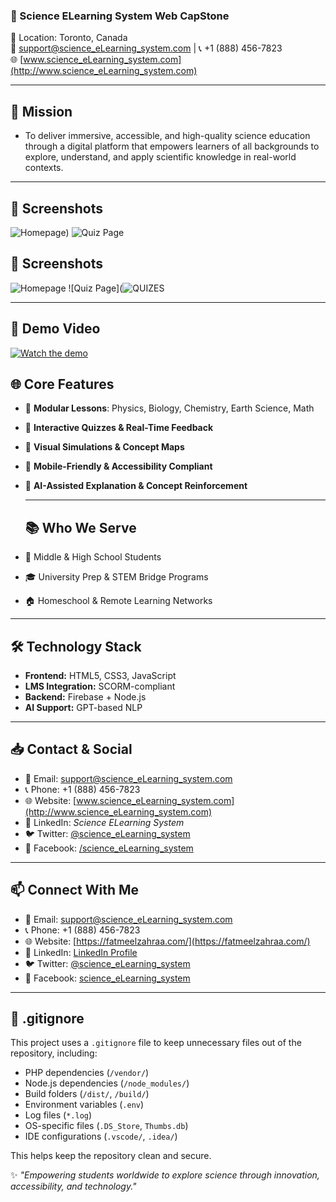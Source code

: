 ### 🔬 Science ELearning System Web CapStone

📍 Location: Toronto, Canada  
📧 support@science_eLearning_system.com | 📞 +1 (888) 456-7823  
🌐 [www.science_eLearning_system.com](http://www.science_eLearning_system.com) 

-----

## 🧭 Mission
- To deliver immersive, accessible, and high-quality science education through a digital platform that empowers learners of all backgrounds to explore, understand, and apply scientific knowledge in real-world contexts.  
-----

## 📸 Screenshots

![Homepage](https://github.com/user-attachments/assets/206114b8-a47f-469d-9346-3ffed3baeb6f))
![Quiz Page](images/quiz.png)

## 📸 Screenshots

![Homepage](images/homepage.png)
![Quiz Page](![QUIZES](https://github.com/user-attachments/assets/a657ad0e-6191-461b-bc94-7589f7f6cde1)

-----

## 🎥 Demo Video
[![Watch the demo](assets/demo-thumbnail.png)](https://youtu.be/xTPQOyFVuqA=YOUR_VIDEO_ID)


## 🌐 Core Features
- 📘 **Modular Lessons**: Physics, Biology, Chemistry, Earth Science, Math  
- 📝 **Interactive Quizzes & Real-Time Feedback**  
- 🎥 **Visual Simulations & Concept Maps**  
- 📱 **Mobile-Friendly & Accessibility Compliant**  
- 🤖 **AI-Assisted Explanation & Concept Reinforcement**

  -----

  ## 📚 Who We Serve
- 🏫 Middle & High School Students  
- 🎓 University Prep & STEM Bridge Programs  
- 🏠 Homeschool & Remote Learning Networks  

-----

## 🛠️ Technology Stack
- **Frontend:** HTML5, CSS3, JavaScript  
- **LMS Integration:** SCORM-compliant  
- **Backend:** Firebase + Node.js  
- **AI Support:** GPT-based NLP

------

## 📥 Contact & Social
- 📧 Email: support@science_eLearning_system.com  
- 📞 Phone: +1 (888) 456-7823  
- 🌐 Website: [www.science_eLearning_system.com](http://www.science_eLearning_system.com)  
- 💼 LinkedIn: *Science ELearning System*  
- 🐦 Twitter: [@science_eLearning_system](#)  
- 📘 Facebook: [/science_eLearning_system](#)

-----

## 📫 Connect With Me
- 📧 Email: [support@science_eLearning_system.com](mailto:support@science_eLearning_system.com)
- 📞 Phone: +1 (888) 456-7823
- 🌐 Website: [https://fatmeelzahraa.com/](https://fatmeelzahraa.com/)
- 💼 LinkedIn: [LinkedIn Profile](#)
- 🐦 Twitter: [@science_eLearning_system](#)
- 📘 Facebook: [science_eLearning_system](#)

-----

## 🚫 .gitignore

This project uses a `.gitignore` file to keep unnecessary files out of the repository, including:

- PHP dependencies (`/vendor/`)  
- Node.js dependencies (`/node_modules/`)  
- Build folders (`/dist/`, `/build/`)  
- Environment variables (`.env`)  
- Log files (`*.log`)  
- OS-specific files (`.DS_Store`, `Thumbs.db`)  
- IDE configurations (`.vscode/`, `.idea/`)  

This helps keep the repository clean and secure.

✨ *"Empowering students worldwide to explore science through innovation, accessibility, and technology."*  
























